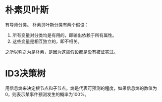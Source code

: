 
# 朴素贝叶斯
有导师分类。
朴素贝叶斯分类有两个假设：

1. 所有变量对分类均是有用的，即输出依赖于所有属性。
2. 这些变量是相互独立的，即不相关。

之所以称之为是朴素，是因为这些假设都是没有被证实过。
# ID3决策树
用信息熵来决定根节点和子节点。熵是代表可预测的程度，如果信息熵的数值为0，则表示某事件预测发生的概率为100%。

